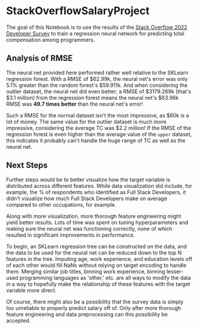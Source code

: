 # StackOverflowSalaryProject
The goal of this Notebook is to use the results of the [Stack Overflow 2022 Developer Survey](https://insights.stackoverflow.com/survey) to train a regression neural network for predicting total compensation among programmers.

## Analysis of RMSE

The neural net provided here performed rather well relative to the SKLearn regression forest. With a RMSE of \$62.99k, the neural net's error was only 5.1% greater than the random forest's \$59.911k. And when considering the outlier dataset, the neural net did even better; a RMSE of \$3179.269k (that's $3.1 million) from the regression forest means the neural net's \$63.96k RMSE  was **49.7 times better** than the neural net's error!

Such a RMSE for the normal dataset isn't the most impressive, as $60k is a lot of money. The same value for the outlier dataset is much more impressive, considering the average TC was \$2.2 million! If the RMSE of the regression forest is even higher than the average value of the `upper` dataset, this indicates it probably can't handle the huge range of TC as well as the neural net.

## Next Steps

Further steps would be to better visualize how the target variable is distributed across different features. While data visualization did include, for example, the % of respondents who identified as Full Stack Developers, it didn't visualize how much Full Stack Developers make on average compared to other occupations, for example.

Along with more visualization, more thorough feature engineering might yield better results. Lots of time was spent on tuning hyperparameters and making sure the neural net was functioning correctly, none of which resulted in significant improvements in performance. 

To begin, an SKLearn regression tree can be constructed on the data, and the data to be used for the neural net can be reduced down to the top N features in the tree. Imputing age, work experience, and education levels off of each other would fill NaNs without relying on target encoding to handle them. Merging similar job titles, binning work experience, binning lesser-used programming languages as 'other,' etc. are all ways to modify the data in a way to hopefully make the relationship of these features with the target variable more direct.

Of course, there might also be a possibility that the survey data is simply too unreliable to properly predict salary off of. Only after more thorough feature engineering and data preprocessing can this possibility be accepted.
